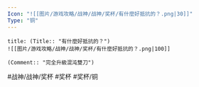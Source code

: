 ```yaml
---
Icon: "![[图片/游戏攻略/战神/战神/奖杯/有什麼好抵抗的？.png|30]]"
Type: "铜"
---
```

```ad-common-bronze-trophy
title: (Title:: "有什麼好抵抗的？")
![[图片/游戏攻略/战神/战神/奖杯/有什麼好抵抗的？.png|100]]

(Comment:: "完全升級混沌雙刀")
```

#战神/战神/奖杯 #奖杯 #奖杯/铜
